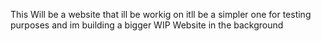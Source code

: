 This Will be a website that ill be workig on
itll be a simpler one for testing purposes and im building a bigger WIP Website in the background
